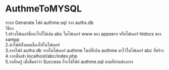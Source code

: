 AuthmeToMYSQL
=============

ระบบ Generate ไฟล์ authme.sql จาก auths.db<br>
วิธีลง<br>
1.สร้างโฟเดอร์ชื่ออะไรก็ได้เช่น abc ในโฟเดอร์ www ของ appserv หรือโฟเดอร์ htdocs ของ xampp<br>
2.นำไฟล์ทั้งหมดนี้ลงไปในโฟเดอร์<br>
3.ลากไฟล์ auths.db จากในโฟเดอร์ authme ในปลั๊กอิน authme มาไว้ในโฟเดอร์ abc ที่สร้าง<br>
4.จากนั้นเข้า localhost/abc/index.php<br>
5.รอสักครู่ เมื่อขึ้นคำว่า Success ก็จะได้ไฟล์ authme.sql ตามที่ท่านต้องการ<br>
